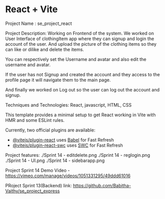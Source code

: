 # React + Vite

Project Name : se_project_react

Project Description: Working on Frontend of the system. We worked on User Interface of clothingItem app where they can signup and login the account of the user. And upload the picture of the clothing items so they can like or dilike and delete the items.

You can respectively set the Username and avatar and also edit the username and avatar.

If the user has not Signup and created the account and they access to the profile page it will navigate them to the main page.

And finally we worked on Log out so the user can log out the account and signup.

Techniques and Technologies: React, javascript, HTML, CSS

This template provides a minimal setup to get React working in Vite with HMR and some ESLint rules.

Currently, two official plugins are available:

- [@vitejs/plugin-react](https://github.com/vitejs/vite-plugin-react/blob/main/packages/plugin-react/README.md) uses [Babel](https://babeljs.io/) for Fast Refresh
- [@vitejs/plugin-react-swc](https://github.com/vitejs/vite-plugin-react-swc) uses [SWC](https://swc.rs/) for Fast Refresh

Project features:
./Sprint 14 - editdelete.png
./Sprint 14 - reglogin.png
./Sprint 14 - UI.png
./Sprint 14 - sidebarapp.png

Project Sprint 14 Demo Video - https://vimeo.com/manage/videos/1051331295/49ddd61016

PRoject Sprint 13(Backend) link: https://github.com/Babitha-Vaithy/se_project_express
